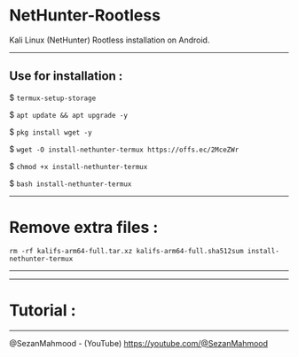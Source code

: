 # NetHunter-Rootless
Kali Linux (NetHunter) Rootless installation on Android.


-------
Use for installation :
-------


$ `termux-setup-storage`


$ `apt update && apt upgrade -y`


$ `pkg install wget -y`


$ `wget -O install-nethunter-termux https://offs.ec/2MceZWr`


$ `chmod +x install-nethunter-termux`

$ `bash install-nethunter-termux`

---
# Remove extra files :

`rm -rf kalifs-arm64-full.tar.xz kalifs-arm64-full.sha512sum install-nethunter-termux`

----


----
# Tutorial : 

-----

@SezanMahmood - (YouTube) https://youtube.com/@SezanMahmood
